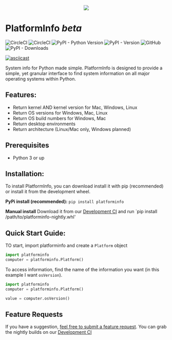<span> <p align="center"> <img src="https://platforminfo.github.io/img/docusaurus.png"><h1>PlatformInfo <i>beta</i></h1></span>
<span>![CircleCI](https://img.shields.io/circleci/build/github/platforminfo/platforminfo/development?style=for-the-badge&label=DEVELOPMENT%20BUILD&labelColor=%236f6f6f)
![CircleCI](https://img.shields.io/circleci/build/github/platforminfo/platforminfo/main?style=for-the-badge&label=STABLE%20BUILD&labelColor=%236f6f6f)
![PyPI - Python Version](https://img.shields.io/pypi/pyversions/platforminfo?style=for-the-badge&labelColor=ad9b00)
![PyPI - Version](https://img.shields.io/pypi/v/platforminfo?style=for-the-badge&label=PyPi%20version&labelColor=%23ad9b00)
![GitHub](https://img.shields.io/github/license/platforminfo/platforminfo?style=for-the-badge)
![PyPI - Downloads](https://img.shields.io/pypi/dm/platforminfo?style=for-the-badge&label=Downloads%20(past%20month%2C%20excl.%20mirrorbots)&labelColor=%23ad9b00)

</span>

[![asciicast](https://asciinema.org/a/606618.svg)](https://asciinema.org/a/606618)

System info for Python made simple.
PlatformInfo is designed to provide a simple, yet granular interface to find system information on all major operating systems within Python.

## Features:

*  Return kernel AND kernel version for Mac, Windows, Linux
*  Return OS versions for Windows, Mac, Linux
*  Return OS build numbers for Windows, Mac
*  Return desktop environments
*  Return architecture (Linux/Mac only, Windows planned)

## Prerequisites
*  Python 3 or up

## Installation:
To install PlatformInfo, you can download install it with pip (recommended) or install it from the development wheel.

**PyPi install (recommended):**
`pip install platforminfo`

**Manual install**
Download it from our [Development CI](https://app.circleci.com/pipelines/github/platforminfo/platforminfo?branch=development) and run `pip install /path/to/platforminfo-nightly.whl'

## Quick Start Guide:
TO start, import platforminfo and create a `Platform` object

```python
import platforminfo
computer = platforminfo.Platform()
```

To access information, find the name of the information you want (in this example I want `osVersion`).

```python
import platforminfo
computer = platforminfo.Platform()

value = computer.osVersion()
```

## Feature Requests
If you have a suggestion, [feel free to submit a feature request](https://github.com/platforminfo/platforminfo/issues).
You can grab the nightly builds on our [Development CI](https://app.circleci.com/pipelines/github/platforminfo/platforminfo?branch=development)
